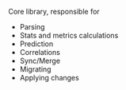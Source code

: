 Core library, responsible for
- Parsing
- Stats and metrics calculations
- Prediction
- Correlations
- Sync/Merge
- Migrating
- Applying changes
